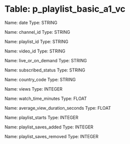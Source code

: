 Table: p_playlist_basic_a1_vc
=============================

Name: date
Type: STRING

Name: channel_id
Type: STRING

Name: playlist_id
Type: STRING

Name: video_id
Type: STRING

Name: live_or_on_demand
Type: STRING

Name: subscribed_status
Type: STRING

Name: country_code
Type: STRING

Name: views
Type: INTEGER

Name: watch_time_minutes
Type: FLOAT

Name: average_view_duration_seconds
Type: FLOAT

Name: playlist_starts
Type: INTEGER

Name: playlist_saves_added
Type: INTEGER

Name: playlist_saves_removed
Type: INTEGER

